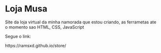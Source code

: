 <h1>Loja Musa</h1>
<p>Site da loja virtual da minha namorada que estou criando, as ferrametas ate o momento sao HTML, CSS, JavaScript</p>
<p>Segue o link:</p>
https://ramsxd.github.io/store/
